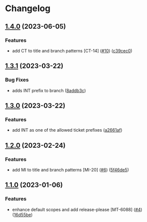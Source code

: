 # Changelog

## [1.4.0](https://github.com/MobieTrain/pr-lint/compare/v1.3.1...v1.4.0) (2023-06-05)


### Features

* add CT to title and branch patterns [CT-14] ([#10](https://github.com/MobieTrain/pr-lint/issues/10)) ([c39cec0](https://github.com/MobieTrain/pr-lint/commit/c39cec03f86e91e3a80dce57219361df719bdbf2))

## [1.3.1](https://github.com/MobieTrain/pr-lint/compare/v1.3.0...v1.3.1) (2023-03-22)


### Bug Fixes

* adds INT prefix to branch ([8addb3c](https://github.com/MobieTrain/pr-lint/commit/8addb3cb130339c91e0e8f893c71d5ba7e4b7da6))

## [1.3.0](https://github.com/MobieTrain/pr-lint/compare/v1.2.0...v1.3.0) (2023-03-22)


### Features

* add INT as one of the allowed ticket prefixes ([a2661af](https://github.com/MobieTrain/pr-lint/commit/a2661af02a9166ec164332c7bda8f11d8a4fecf2))

## [1.2.0](https://github.com/MobieTrain/pr-lint/compare/v1.1.0...v1.2.0) (2023-02-24)


### Features

* add MI to title and branch patterns [MI-20] ([#6](https://github.com/MobieTrain/pr-lint/issues/6)) ([5f46de5](https://github.com/MobieTrain/pr-lint/commit/5f46de589fad23d0e6b9cbbe2e5c214315bf1d0b))

## [1.1.0](https://github.com/MobieTrain/pr-lint/compare/v1.0.1...v1.1.0) (2023-01-06)


### Features

* enhance default scopes and add release-please [MT-6088] ([#4](https://github.com/MobieTrain/pr-lint/issues/4)) ([16d55be](https://github.com/MobieTrain/pr-lint/commit/16d55becf8b31bb116fd058f4550896b34079a5c))

